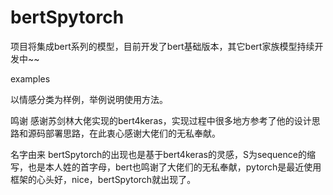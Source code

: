 # bertSpytorch

项目将集成bert系列的模型，目前开发了bert基础版本，其它bert家族模型持续开发中~~

examples

以情感分类为样例，举例说明使用方法。

鸣谢
感谢苏剑林大佬实现的bert4keras，实现过程中很多地方参考了他的设计思路和源码部署思路，在此衷心感谢大佬们的无私奉献。

名字由来
bertSpytorch的出现也是基于bert4keras的灵感，S为sequence的缩写，也是本人姓的首字母，bert也鸣谢了大佬们的无私奉献，pytorch是最近使用框架的心头好，nice，bertSpytorch就出现了。
